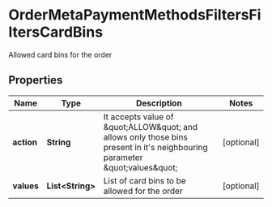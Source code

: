 

# OrderMetaPaymentMethodsFiltersFiltersCardBins

Allowed card bins for the order

## Properties

| Name | Type | Description | Notes |
|------------ | ------------- | ------------- | -------------|
|**action** | **String** | It accepts value of \&quot;ALLOW\&quot; and allows only those bins present in it&#39;s neighbouring parameter \&quot;values\&quot; |  [optional] |
|**values** | **List&lt;String&gt;** | List of card bins to be allowed for the order |  [optional] |



